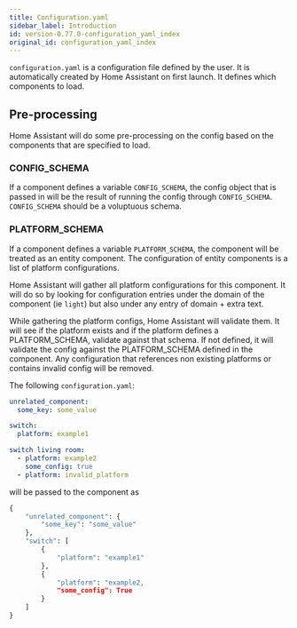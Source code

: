 ```yaml
---
title: Configuration.yaml
sidebar_label: Introduction
id: version-0.77.0-configuration_yaml_index
original_id: configuration_yaml_index
---
```


`configuration.yaml` is a configuration file defined by the user. It is automatically created by Home Assistant on first launch. It defines which components to load.

## Pre-processing

Home Assistant will do some pre-processing on the config based on the components that are specified to load.

### CONFIG_SCHEMA

If a component defines a variable `CONFIG_SCHEMA`, the config object that is passed in will be the result of running the config through `CONFIG_SCHEMA`. `CONFIG_SCHEMA` should be a voluptuous schema.

### PLATFORM_SCHEMA

If a component defines a variable `PLATFORM_SCHEMA`, the component will be treated as an entity component. The configuration of entity components is a list of platform configurations.

Home Assistant will gather all platform configurations for this component. It will do so by looking for configuration entries under the domain of the component (ie `light`) but also under any entry of domain + extra text.

While gathering the platform configs, Home Assistant will validate them. It will see if the platform exists and if the platform defines a PLATFORM_SCHEMA, validate against that schema. If not defined, it will validate the config against the PLATFORM_SCHEMA defined in the component. Any configuration that references non existing platforms or contains invalid config will be removed.

The following `configuration.yaml`:

```yaml
unrelated_component:
  some_key: some_value

switch:
  platform: example1

switch living room:
  - platform: example2
    some_config: true
  - platform: invalid_platform
```

will be passed to the component as

```python
{
    "unrelated_component": {
        "some_key": "some_value"
    },
    "switch": [
        {
            "platform": "example1"
        },
        {
            "platform": "example2,
            "some_config": True
        }
    ]
}
```
